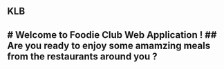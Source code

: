 <h2>KLB<h2>
# Welcome to Foodie Club Web Application !
## Are you ready to enjoy some amamzing meals from the restaurants around you ?
